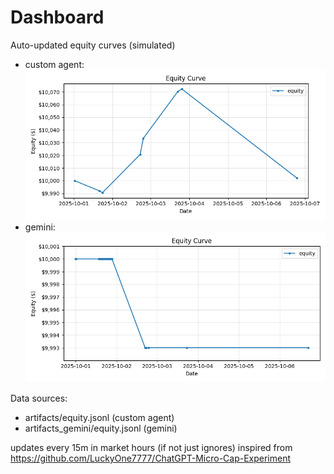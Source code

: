 # Dashboard

Auto-updated equity curves (simulated)

- custom agent: ![Equity Curve](artifacts/equity.png?v=4502546)
- gemini: ![Equity Curve (Gemini)](artifacts_gemini/equity.png?v=4502546)

Data sources:
- artifacts/equity.jsonl (custom agent)
- artifacts_gemini/equity.jsonl (gemini)

updates every 15m in market hours (if not just ignores)
inspired from https://github.com/LuckyOne7777/ChatGPT-Micro-Cap-Experiment